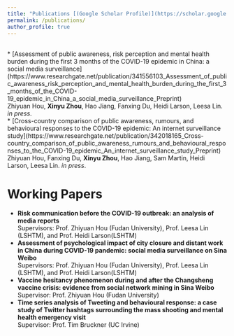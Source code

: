 ```yaml
---
title: "Publications [(Google Scholar Profile)](https://scholar.google.com/citations?user=lP_Xz1UAAAAJ&hl=en&authuser=1)"
permalink: /publications/
author_profile: true
---
```


<br>
* [Assessment of public awareness, risk perception and mental health burden during the first 3 months of the COVID-19 epidemic in China: a social media surveillance](https://www.researchgate.net/publication/341556103_Assessment_of_public_awareness_risk_perception_and_mental_health_burden_during_the_first_3_months_of_the_COVID-19_epidemic_in_China_a_social_media_surveillance_Preprint)<br> 
Zhiyuan Hou, <b>Xinyu Zhou</b>, Hao Jiang, Fanxing Du, Heidi Larson, Leesa Lin.
<i>in press</i>.

<br>
* [Cross-country comparison of public awareness, rumours, and behavioural responses to the COVID-19 epidemic: An internet surveillance study](https://www.researchgate.net/publication/342018165_Cross-country_comparison_of_public_awareness_rumours_and_behavioural_responses_to_the_COVID-19_epidemic_An_internet_surveillance_study_Preprint)<br> 
Zhiyuan Hou, Fanxing Du, <b>Xinyu Zhou</b>, Hao Jiang, Sam Martin, Heidi Larson, Leesa Lin.
<i>in press</i>.

# Working Papers
- **Risk communication before the COVID-19 outbreak: an analysis of media reports**<br>
Supervisors: Prof. Zhiyuan Hou (Fudan University), Prof. Leesa Lin (LSHTM), and Prof. Heidi Larson(LSHTM)
- **Assessment of psychological impact of city closure and distant work in China during COVID-19 pandemic: social media surveillance on Sina Weibo** <br>
Supervisors: Prof. Zhiyuan Hou (Fudan University), Prof. Leesa Lin (LSHTM), and Prof. Heidi Larson(LSHTM)
- **Vaccine hesitancy phenomenon during and after the Changsheng vaccine crisis: evidence from social network mining in Sina Weibo**<br>
Supervisor: Prof. Zhiyuan Hou (Fudan University)
- **Time series analysis of Tweeting and behavioural response: a case study of Twitter hashtags surrounding the mass shooting and mental health emergency visit**<br>
Supervisor: Prof. Tim Bruckner (UC Irvine)
